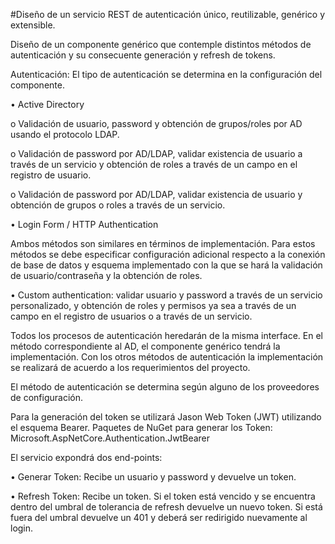 #Diseño de un servicio REST de autenticación único, reutilizable, genérico y extensible.

Diseño de un componente genérico que contemple distintos métodos de autenticación y su consecuente generación y refresh de tokens.

Autenticación:
El tipo de autenticación se determina en la configuración del componente.

•	Active Directory

  o	Validación de usuario, password y obtención de grupos/roles por AD usando el protocolo LDAP.
  
  o	Validación de password por AD/LDAP, validar existencia de usuario a través de un servicio y obtención de roles a través de un campo en el registro de usuario.
  
  o	Validación de password por AD/LDAP, validar existencia de usuario y obtención de grupos o roles a través de un servicio.
  
•	Login Form / HTTP Authentication 

Ambos métodos son similares en términos de implementación. 
Para estos métodos se debe especificar configuración adicional respecto a la conexión de base de datos y esquema implementado con la que se hará la validación de usuario/contraseña y la obtención de roles. 

•	Custom authentication: validar usuario y password a través de un servicio personalizado, y obtención de roles y permisos ya sea a través de un campo en el registro de usuarios o a través de un servicio.


Todos los procesos de autenticación heredarán de la misma interface. En el método correspondiente al AD, el componente genérico tendrá la implementación. Con los otros métodos de autenticación la implementación se realizará de acuerdo a los requerimientos del proyecto.

El método de autenticación se determina según alguno de los proveedores de configuración.

Para la generación del token se utilizará Jason Web Token (JWT) utilizando el esquema Bearer.
Paquetes de NuGet para generar los Token: Microsoft.AspNetCore.Authentication.JwtBearer

El servicio expondrá dos end-points:

•	Generar Token: Recibe un usuario y password y devuelve un token.

•	Refresh Token: Recibe un token. Si el token está vencido y se encuentra dentro del umbral de tolerancia de refresh devuelve un nuevo token. Si está fuera del umbral devuelve un 401 y deberá ser redirigido nuevamente al login.



